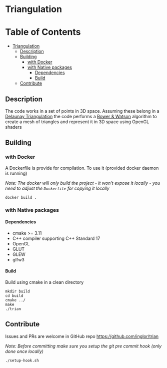 # Triangulation

Table of Contents
=================
* [Triangulation](#triangulation)
    * [Description](#description)
    * [Building](#building)
        * [with Docker](#with-docker)
        * [with Native packages](#with-native-packages)
            * [Dependencies](#dependencies)
            * [Build](#build)
    * [Contribute](#contribute)

## Description
The code works in a set of points in 3D space. Assuming these belong in a 
[Delaunay Triangulation](https://en.wikipedia.org/wiki/Delaunay_triangulation)
the code performs a 
[Bower & Watson](https://en.wikipedia.org/wiki/Bowyer%E2%80%93Watson_algorithm)
algorithm to create a mesh of triangles and represent it in 3D space using
OpenGL shaders

## Building 
### with Docker
A Dockerfile is provide for compilation. To use it (provided docker daemon is
running)

_Note: The docker will only build the project - it won't expose it locally - 
you need to adjust the `Dockerfile` for copying it locally_
```shell
docker build .
```
### with Native packages
#### Dependencies
- cmake >= 3.11
- C++ compiler supporting C++ Standard 17
- OpenGL
- GLUT
- GLEW
- glfw3

#### Build
Build using cmake in a clean directory
```shell
mkdir build 
cd build
cmake ../
make
./trian
```

## Contribute
Issues and PRs are welcome in GitHub repo https://github.com/inglor/trian

_Note: Before committing make sure you setup the git pre commit hook (only 
done once locally)_
```shell
./setup-hook.sh
```

